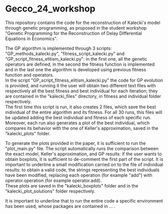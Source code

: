 # Gecco_24_workshop
This repository contains the code for the reconstruction of Kalecki's model through genetic programming, as proposed in the student workshop "Genetic Programming for the Reconstruction of Delay Differential Equations in Economics".  

The GP algorithm is implemented through 3 scripts: "GP_methods_kalecki.py", "fitness_script_kalecki.py" and "GP_script_fitness_elitism_kalecki.py": in the first one, all the genetic operators are defined, in the second the fitness function is implemented and in the last one the algorithm is developed using previous fitness function and operators.   
In the script "GP_script_fitness_elitism_kalecki.py" the code for GP evolution is provided, and running it the user will obtain two different text files with respectively all the best fitness and best individual for each iteration; they are contained in the "kalecki_files" directory, in fitness and individual folder respectively.   
The first time this script is run, it also creates 2 files, which save the best individual of the entire algorithm and its fitness. For all 30 runs, this files will be updated adding the best individual and fitness of each specific run.   
Moreover, each run also generates a plot of the best individual, which compares its behavior with the one of Keller's approximation, saved in the "kalecki_plots" folder.  

To generate the plots provided in the paper, it is sufficient to run the "plot_main.py" file. The script automatically runs the comparison between the exact model, Keller's approximation, and GP results: if the user wants to obtain boxplots, it is sufficient to de-comment the first part of the script. It is important to underline a small modification carried on to the file of individual results: to obtain a valid code, the strings representing the best individuals have been modified, replacing each operation (for example "add") with operator.operation (for example operator.add).   
These plots are saved in the "kalecki_boxplots" folder and in the "kalecki_plot_solutions" folder respectively.   

It is important to underline that to run the entire code a specific environment has been used, whose packages are contained in ... .
